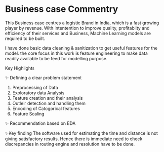 # Business case Commentry 
This Business case centres a logistic Brand in India, which is a fast growing player by revenue. With intentention to improve quality, profitablity and efficiency of their services and Business, Machine Learning models are required to be built.

I have done basic data cleaning & sanitization to get useful features for the model. the core focus in this work is feature engineering to make data readily available to be feed for modelling purpose.

Key Highlights

✨ Defining a clear problem statement
1. Preprocessing of Data
2. Exploratory data Analysis
3. Feature creation and their analysis
4. Outleir detection and handling them
5. Encoding of Catogorical features
6. Feature Scaling

✨ Recommendation based on EDA


✨Key finding
The software used for estimating the time and distance is not giving satisfactory results. Hence there is immediate need to check discrepancies in routing engine and resolution have to be done.
